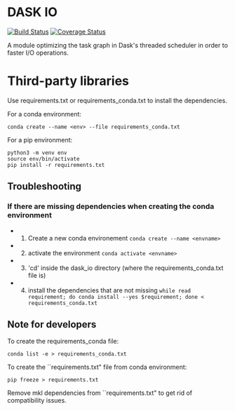 # DASK IO
[![Build Status](https://travis-ci.com/GTimothee/dask_io.svg?branch=master)](https://travis-ci.com/GTimothee/dask_io)
[![Coverage Status](https://coveralls.io/repos/github/GTimothee/dask_io/badge.svg?branch=master)](https://coveralls.io/github/GTimothee/dask_io?branch=master)

A module optimizing the task graph in Dask's threaded scheduler in order to faster I/O operations.

# Third-party libraries
Use requirements.txt or requirements_conda.txt to install the dependencies.

For a conda environment:
```
conda create --name <env> --file requirements_conda.txt
```
For a pip environment: 
```
python3 -m venv env
source env/bin/activate
pip install -r requirements.txt
```

## Troubleshooting
### If there are missing dependencies when creating the conda environment
- 1) Create a new conda environement ``` conda create --name <envname> ```
- 2) activate the environment ``` conda activate <envname> ```
- 3) 'cd' inside the dask_io directory (where the requirements_conda.txt file is)
- 4) install the dependencies that are not missing ``` while read requirement; do conda install --yes $requirement; done < requirements_conda.txt ```

## Note for developers
To create the requirements_conda file:
```
conda list -e > requirements_conda.txt
``` 
To create the ``requirements.txt" file from conda environment:
```
pip freeze > requirements.txt
``` 
Remove mkl dependencies from ``requirements.txt" to get rid of compatibility issues.